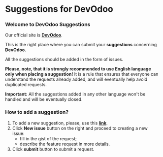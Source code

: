 # Suggestions for DevOdoo

<h3>Welcome to DevOdoo Suggestions</h3>

Our official site is <strong><a href="https://devodoo.com/" rel="nofollow">DevOdoo</a></strong>.

This is the right place where you can submit your <strong>suggestions</strong> concerning  <strong>DevOdoo</strong>. 

All the suggestions should be added in the form of issues.

<strong>Please, note, that it is strongly recommended to use English language only when placing a suggestion!</strong> 
It is a rule that ensures that everyone can understand the requests already added, and will eventually help avoid duplicated requests.

<strong>Important:</strong> All the suggestions added in any other language won't be handled and will be eventually closed. 

<h3>How to add a suggestion?</h3>

<ol>
<li>To add a new suggestion, please, use this <strong><a href="https://github.com/PixelDima/devodoo-suggestions/issues " rel="nofollow">link</a></strong>.</li>
  <li>Click <strong>New issue</strong> button on the right and proceed to creating a new issue:
    <ul>
     <li>fill in the gist of the request;</li>
     <li>describe the feature request in more details.</li>
    </ul>
  </li>
    <li>Click <strong>submit</strong> button to submit a request.</li>
</ol>

